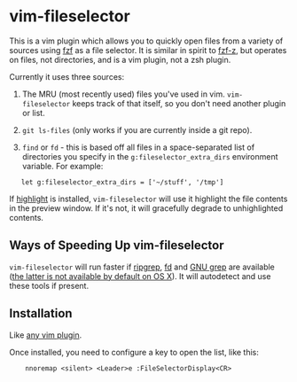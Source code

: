 # vim-fileselector

This is a vim plugin which allows you to quickly open files from a variety of
sources using [fzf](https://github.com/junegunn/fzf) as a file selector. It is
similar in spirit to [fzf-z](https://github.com/andrewferrier/fzf-z), but
operates on files, not directories, and is a vim plugin, not a zsh plugin.

Currently it uses three sources:

1. The MRU (most recently used) files you've used in vim. `vim-fileselector`
   keeps track of that itself, so you don't need another plugin or list.

1. `git ls-files` (only works if you are currently inside a git repo).

1. `find` or `fd` - this is based off all files in a space-separated list of
   directories you specify in the `g:fileselector_extra_dirs` environment
   variable. For example:

``` vim
   let g:fileselector_extra_dirs = ['~/stuff', '/tmp']
```

If [highlight](https://www.gnu.org/software/src-highlite/) is installed,
`vim-fileselector` will use it highlight the file contents in the preview
window. If it's not, it will gracefully degrade to unhighlighted contents.

## Ways of Speeding Up vim-fileselector

`vim-fileselector` will run faster if
[ripgrep](https://github.com/BurntSushi/ripgrep),
[fd](https://github.com/sharkdp/fd) and [GNU
grep](https://www.gnu.org/software/grep/) are available ([the latter is not
available by default on OS X](https://apple.stackexchange.com/a/193300)). It
will autodetect and use these tools if present.

## Installation

Like [any vim
plugin](https://vi.stackexchange.com/questions/613/how-do-i-install-a-plugin-in-vim-vi).

Once installed, you need to configure a key to open the list, like this:

``` vim
    nnoremap <silent> <Leader>e :FileSelectorDisplay<CR>
```

